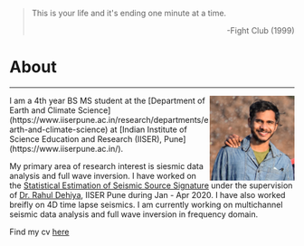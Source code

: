 > This is your life and it's ending one minute at a time.
> <div style="text-align: right"> -Fight Club (1999) </div>

# About
***	

<img src="media/profile.jpg" width="150" ALIGN="right" class="floatRight" />
I am a 4th year BS MS student at the [Department of Earth and Climate Science](https://www.iiserpune.ac.in/research/departments/earth-and-climate-science) at [Indian Institute of Science Education and Research (IISER), Pune](https://www.iiserpune.ac.in/).	

My primary area of research interest is siesmic data analysis and full wave inversion. I have worked on the [Statistical Estimation of Seismic Source Signature](./research/source_signature/source_est.md) under the supervision of [Dr. Rahul Dehiya](https://www.iiserpune.ac.in/people/faculty-details/178), IISER Pune during Jan - Apr 2020. I have also worked breifly on 4D time lapse seismics. I am currently working on multichannel seismic data analysis and full wave inversion in frequency domain.

Find my cv [here](./cv.md)
